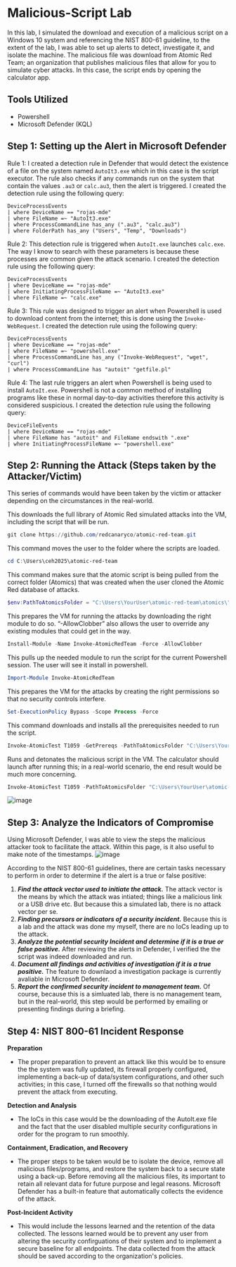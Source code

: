 # Malicious-Script Lab
In this lab, I simulated the download and execution of a malicious script on a Windows 10 system and referencing the NIST 800-61 guideline, to the extent of the lab, I was able to set up alerts to detect, investigate it, and isolate the machine. The malicious file was download from Atomic Red Team; an organization that publishes malicious files that allow for you to simulate cyber attacks. In this case, the script ends by opening the calculator app.

## Tools Utilized
- Powershell
- Microsoft Defender (KQL)

## Step 1: Setting up the Alert in Microsoft Defender
Rule 1:
I created a detection rule in Defender that would detect the existence of a file on the system named `AutoIt3.exe` which in this case is the script executor. The rule also checks if any commands run on the system that contain the values `.au3` or `calc.au3`, then the alert is triggered.
I created the detection rule using the following query:
```kql
DeviceProcessEvents
| where DeviceName == "rojas-mde"
| where FileName =~ "AutoIt3.exe"
| where ProcessCommandLine has_any (".au3", "calc.au3")
| where FolderPath has_any ("Users", "Temp", "Downloads")
```
Rule 2:
This detection rule is triggered when `AutoIt.exe` launches `calc.exe`. The way I know to search with these parameters is because these processes are common given the attack scenario.
I created the detection rule using the following query:
```kql
DeviceProcessEvents
| where DeviceName == "rojas-mde"
| where InitiatingProcessFileName =~ "AutoIt3.exe"
| where FileName =~ "calc.exe"
```
Rule 3:
This rule was designed to trigger an alert when Powershell is used to download content from the internet; this is done using the `Invoke-WebRequest`.
I created the detection rule using the following query:
```kql
DeviceProcessEvents
| where DeviceName == "rojas-mde"
| where FileName =~ "powershell.exe"
| where ProcessCommandLine has_any ("Invoke-WebRequest", "wget", "curl")
| where ProcessCommandLine has "autoit" "getfile.pl"
```
Rule 4:
The last rule triggers an alert when Powershell is being used to install `AutoIt.exe`. Powershell is not a common method of installing programs like these in normal day-to-day activities therefore this activity is considered suspicious.
I created the detection rule using the following query:
```kql
DeviceFileEvents
| where DeviceName == "rojas-mde"
| where FileName has "autoit" and FileName endswith ".exe"
| where InitiatingProcessFileName =~ "powershell.exe"
```
## Step 2: Running the Attack (Steps taken by the Attacker/Victim)
This series of commands would have been taken by the victim or attacker depending on the circumstances in the real-world.

This downloads the full library of Atomic Red simulated attacks into the VM, including the script that will be run. 
```powershell
git clone https://github.com/redcanaryco/atomic-red-team.git
```
This command moves the user to the folder where the scripts are loaded.
```powershell
cd C:\Users\ceh2025\atomic-red-team
```
This command makes sure that the atomic script is being pulled from the correct folder (Atomics) that was created when the user cloned the Atomic Red database of attacks.
```powershell
$env:PathToAtomicsFolder = "C:\Users\YourUser\atomic-red-team\atomics\"
```
This prepares the VM for running the attacks by downloading the right module to do so. “-AllowClobber” also allows the user to override any existing modules that could get in the way.
```powershell
Install-Module -Name Invoke-AtomicRedTeam -Force -AllowClobber
```
This pulls up the needed module to run the script for the current Powershell session. The user will see it install in powershell.
```powershell
Import-Module Invoke-AtomicRedTeam
```
This prepares the VM for the attacks by creating the right permissions so that no security controls interfere.
```powershell
Set-ExecutionPolicy Bypass -Scope Process -Force
```
This command downloads and installs all the prerequisites needed to run the script.
```powershell
Invoke-AtomicTest T1059 -GetPrereqs -PathToAtomicsFolder "C:\Users\YourUser\atomic-red-team\atomics\"
```
Runs and detonates the malicious script in the VM. The calculator should launch after running this; in a real-world scenario, the end result would be much more concerning.
```powershell
Invoke-AtomicTest T1059 -PathToAtomicsFolder "C:\Users\YourUser\atomic-red-team\atomics\"
```
![image](https://github.com/user-attachments/assets/6db2f87a-4951-4020-bde6-366ef5f1e45f)

## Step 3: Analyze the Indicators of Compromise
Using Microsoft Defender, I was able to view the steps the malicious attacker took to facilitate the attack. Within this page, is it also useful to make note of the timestamps.
![image](https://github.com/user-attachments/assets/05ecd3d7-301a-467b-a9dc-5a1e7745c945)

According to the NIST 800-61 guidelines, there are certain tasks necessary to perform in order to determine if the alert is a true or false positive:
1. **_Find the attack vector used to initiate the attack._** The attack vector is the means by which the attack was intiated; things like a malicious link or a USB drive etc. But because this a simulated lab, there is no attack vector per se.
2. **_Finding precursors or indicators of a security incident._** Because this is a lab and the attack was done my myself, there are no IoCs leading up to the attack. 
3. **_Analyze the potential security Incident and determine if it is a true or false positive._** After reviewing the alerts in Defender, I verified the the script was indeed downloaded and run.
4. **_Document all findings and activities of investigation if it is a true positive._** The feature to downlaod a investigation package is currently avaliable in Microsoft Defender.
5. **_Report the confirmed security incident to management team._** Of course, because this is a simluated lab, there is no management team, but in the real-world, this step would be performed by emailing or presenting findings during a briefing.

## Step 4: NIST 800-61 Incident Response
**Preparation**

- The proper preparation to prevent an attack like this would be to ensure the the system was fully updated, its firewall properly configured, implementing a back-up of data/system configurations, and other such activities; in this case, I turned off the firewalls so that nothing would prevent the attack from executing.

**Detection and Analysis**

- The IoCs in this case would be the downloading of the AutoIt.exe file and the fact that the user disabled multiple security configurations in order for the program to run smoothly.

**Containment, Eradication, and Recovery**

- The proper steps to be taken would be to isolate the device, remove all malicious files/programs, and restore the system back to a secure state using a back-up. Before removing all the malicious files, its important to retain all relevant data for future purpose and legal reasons. Microsoft Defender has a built-in feature that automatically collects the evidence of the attack.

**Post-Incident Activity**

- This would include the lessons learned and the retention of the data collected. The lessons learned would be to prevent any user from altering the security confirguations of their system and to implement a secure baseline for all endpoints. The data collected from the attack should be saved according to the organization's policies.
